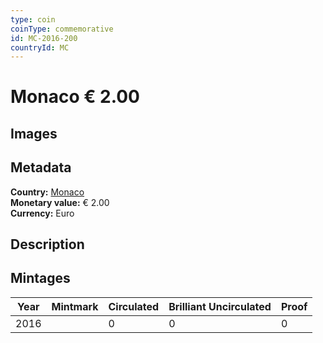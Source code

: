 ```yaml
---
type: coin
coinType: commemorative
id: MC-2016-200
countryId: MC
---
```


# Monaco € 2.00

## Images


## Metadata

**Country:** [Monaco](../../Countries/Monaco/index.md)\
**Monetary value:** € 2.00\
**Currency:** Euro

## Description


## Mintages

| Year | Mintmark | Circulated | Brilliant Uncirculated | Proof |
| ---- | -------- | ---------- | ---------------------- | ----- |
| 2016 |  | 0| 0 | 0 |
